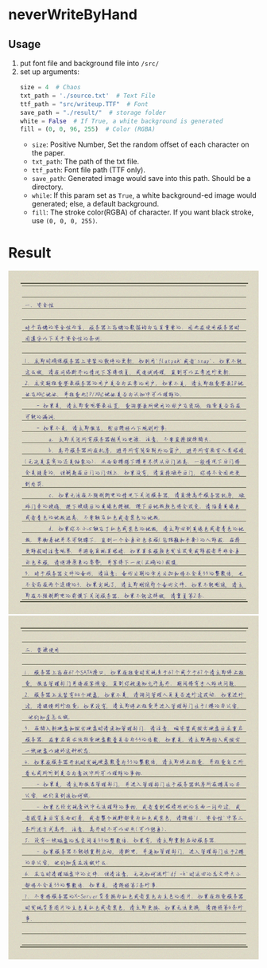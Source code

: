 # neverWriteByHand
## Usage

1. put font file and background file into `/src/`
2. set up arguments:
    ``` python
    size = 4  # Chaos
    txt_path = './source.txt'  # Text File
    ttf_path = "src/writeup.TTF"  # Font
    save_path = "./result/"  # storage folder
    white = False  # If True, a white background is generated
    fill = (0, 0, 96, 255)  # Color (RGBA)
    ```
    - `size`: Positive Number, Set the random offset of each character on the paper.
    - `txt_path`: The path of the txt file.
    - `ttf_path`: Font file path (TTF only).
    - `save_path`: Generated image would save into this path. Should be a directory.
    - `while`: If this param set as `True`, a white background-ed image would generated; else, a default background.
    - `fill`: The stroke color(RGBA) of character. If you want black stroke, use `(0, 0, 0, 255)`.


# Result
![img1](./img/1.png)
![img2](./img/2.png)

